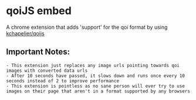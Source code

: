 # qoiJS embed

A chrome extension that adds 'support' for the qoi format by using [kchapelier/qoijs](https://github.com/kchapelier/qoijs)

## Important Notes:

	- This extension just replaces any image urls pointing towards qoi images with converted data urls
	- After 10 seconds have passed, it slows down and runs once every 10 seconds instead of 2 to improve performance
	- This extension is pointless as no sane person will ever try to use images on their page that aren't in a format supported by any browsers
